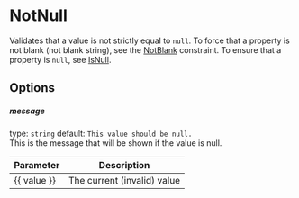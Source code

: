 # NotNull
Validates that a value is not strictly equal to `null`. To force that a property is not blank 
(not blank string), see the [NotBlank](NotBlank.md) constraint. To ensure that a property is `null`, 
see [IsNull](IsNull.md).

## Options

##### message
type: `string` default: `This value should be null.`  
This is the message that will be shown if the value is null.

| Parameter | Description |
|---|---|
| {{ value }} | The current (invalid) value
